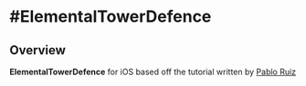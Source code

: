 #ElementalTowerDefence
=====================
## Overview

**ElementalTowerDefence** for iOS based off the tutorial written by [Pablo Ruiz](http://www.raywenderlich.com/37701/how-to-make-a-tower-defense-game-tutorial)


